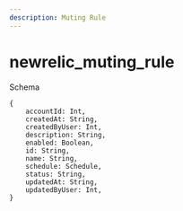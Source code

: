```yaml
---
description: Muting Rule
---
```


# newrelic_muting_rule

Schema
```
{
	accountId: Int,
	createdAt: String,
	createdByUser: Int,
	description: String,
	enabled: Boolean,
	id: String,
	name: String,
	schedule: Schedule,
	status: String,
	updatedAt: String,
	updatedByUser: Int,
}
```
